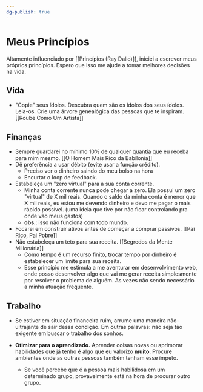 ```yaml
---
dg-publish: true
---
```

# Meus Princípios

 Altamente influenciado por [[Princípios (Ray Dalio)]], iniciei a escrever meus próprios princípios. Espero que isso me ajude a tomar melhores decisões na vida.
 
## Vida

- "Copie" seus ídolos. Descubra quem são os ídolos dos seus ídolos. Leia-os. Crie uma árvore genealógica das pessoas que te inspiram. [[Roube Como Um Artista]]
 

## Finanças

- Sempre guardarei no mínimo 10% de qualquer quantia que eu receba para mim mesmo. [[O Homem Mais Rico da Babilonia]]
- Dê preferência a usar débito (evite usar a função crédito).
    - Preciso ver o dinheiro saindo do meu bolso na hora
    - Encurtar o loop de feedback.
- Estabeleça um "zero virtual" para a sua conta corrente.
    - Minha conta corrente nunca pode chegar a zero. Ela possui um zero "virtual" de X mil reais. Quando o saldo da minha conta é menor que X mil reais, eu estou me devendo dinheiro e devo me pagar o mais rápido possível. (uma ideia que tive por não ficar controlando pra onde vão meus gastos)
    - **obs**.: isso não funciona com todo mundo.
- Focarei em construir ativos antes de começar a comprar passivos. [[Pai Rico, Pai Pobre]]
- Não estabeleça um teto para sua receita. [[Segredos da Mente Milionária]]
    - Como tempo é um recurso finito, trocar tempo por dinheiro é estabelecer um limite para sua receita.
    - Esse princípio me estimula a me aventurar em desenvolvimento web, onde posso desenvolver algo que vai me gerar receita simplesmente por resolver o problema de alguém. As vezes não sendo necessário a minha atuação frequente.


## Trabalho

- Se estiver em situação financeira ruim, arrume uma maneira não-ultrajante de sair dessa condição. Em outras palavras: não seja tão exigente em buscar o trabalho dos sonhos.

- **Otimizar para o aprendizado.** Aprender coisas novas ou aprimorar habilidades que já tenho é algo que eu valorizo **muito**. Procure ambientes onde as outras pessoas também tenham esse ímpeto.
    - Se você percebe que é a pessoa mais habilidosa em um determinado grupo, provavelmente está na hora de procurar outro grupo.


